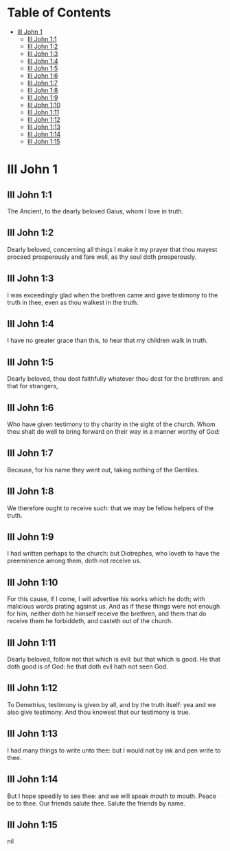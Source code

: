 
# Table of Contents

-   [III John 1](#org5813722)
    -   [III John 1:1](#org10a6bfb)
    -   [III John 1:2](#org80e07e1)
    -   [III John 1:3](#org850da83)
    -   [III John 1:4](#orgd10712b)
    -   [III John 1:5](#orga245b1b)
    -   [III John 1:6](#org5d056fa)
    -   [III John 1:7](#org6ef3f26)
    -   [III John 1:8](#org91a6ae5)
    -   [III John 1:9](#org2880398)
    -   [III John 1:10](#org01bb089)
    -   [III John 1:11](#orgf066705)
    -   [III John 1:12](#org659f6ef)
    -   [III John 1:13](#orge45b949)
    -   [III John 1:14](#orga16a768)
    -   [III John 1:15](#org20d475c)



<a id="org5813722"></a>

# III John 1


<a id="org10a6bfb"></a>

## III John 1:1

The Ancient, to the dearly beloved Gaius, whom I love in truth.


<a id="org80e07e1"></a>

## III John 1:2

Dearly beloved, concerning all things I make it my prayer that thou mayest proceed prosperously and fare well, as thy soul doth prosperously.


<a id="org850da83"></a>

## III John 1:3

I was exceedingly glad when the brethren came and gave testimony to the truth in thee, even as thou walkest in the truth.


<a id="orgd10712b"></a>

## III John 1:4

I have no greater grace than this, to hear that my children walk in truth.


<a id="orga245b1b"></a>

## III John 1:5

Dearly beloved, thou dost faithfully whatever thou dost for the brethren: and that for strangers,


<a id="org5d056fa"></a>

## III John 1:6

Who have given testimony to thy charity in the sight of the church. Whom thou shalt do well to bring forward on their way in a manner worthy of God:


<a id="org6ef3f26"></a>

## III John 1:7

Because, for his name they went out, taking nothing of the Gentiles.


<a id="org91a6ae5"></a>

## III John 1:8

We therefore ought to receive such: that we may be fellow helpers of the truth.


<a id="org2880398"></a>

## III John 1:9

I had written perhaps to the church: but Diotrephes, who loveth to have the preeminence among them, doth not receive us.


<a id="org01bb089"></a>

## III John 1:10

For this cause, if I come, I will advertise his works which he doth; with malicious words prating against us. And as if these things were not enough for him, neither doth he himself receive the brethren, and them that do receive them he forbiddeth, and casteth out of the church.


<a id="orgf066705"></a>

## III John 1:11

Dearly beloved, follow not that which is evil: but that which is good. He that doth good is of God: he that doth evil hath not seen God.


<a id="org659f6ef"></a>

## III John 1:12

To Demetrius, testimony is given by all, and by the truth itself: yea and we also give testimony. And thou knowest that our testimony is true.


<a id="orge45b949"></a>

## III John 1:13

I had many things to write unto thee: but I would not by ink and pen write to thee.


<a id="orga16a768"></a>

## III John 1:14

But I hope speedily to see thee: and we will speak mouth to mouth. Peace be to thee. Our friends salute thee. Salute the friends by name.  


<a id="org20d475c"></a>

## III John 1:15

nil

